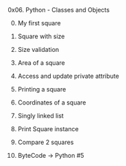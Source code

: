 0x06. Python - Classes and Objects

0. My first square

1. Square with size

2. Size validation

3. Area of a square

4. Access and update private attribute

5. Printing a square

6. Coordinates of a square

7. Singly linked list

8. Print Square instance

9. Compare 2 squares

10. ByteCode -> Python #5

